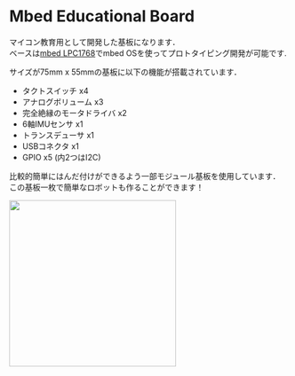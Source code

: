 # Mbed Educational Board
マイコン教育用として開発した基板になります．  
ベースは[mbed LPC1768](https://os.mbed.com/platforms/mbed-LPC1768/)でmbed OSを使ってプロトタイピング開発が可能です.  

サイズが75mm x 55mmの基板に以下の機能が搭載されています．
* タクトスイッチ x4
* アナログボリューム x3
* 完全絶縁のモータドライバ x2
* 6軸IMUセンサ x1
* トランスデューサ x1
* USBコネクタ x1
* GPIO x5 (内2つはI2C)

比較的簡単にはんだ付けができるよう一部モジュール基板を使用しています．  
この基板一枚で簡単なロボットも作ることができます！

<img src="https://user-images.githubusercontent.com/62766332/222352534-bcca6b25-83e9-4362-a7ba-4657dda806e8.jpg" width="300">
